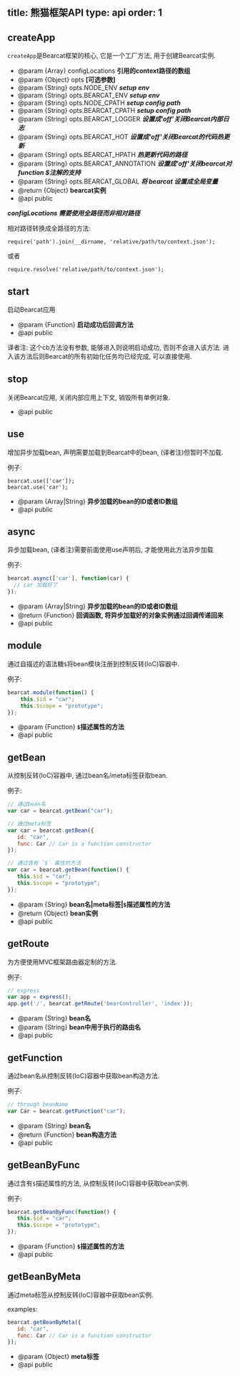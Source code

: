 title: 熊猫框架API
type: api
order: 1
---


## createApp

 `createApp`是Bearcat框架的核心, 它是一个工厂方法, 用于创建Bearcat实例.

 * @param  {Array}  configLocations **引用的context路径的数组**
 * @param  {Object} opts            **\[可选参数\]**
 * @param  {String} opts.NODE_ENV            ***setup env***
 * @param  {String} opts.BEARCAT_ENV         ***setup env***
 * @param  {String} opts.NODE_CPATH          ***setup config path***
 * @param  {String} opts.BEARCAT_CPATH       ***setup config path***
 * @param  {String} opts.BEARCAT_LOGGER      ***设置成'off'关闭Bearcat内部日志***
 * @param  {String} opts.BEARCAT_HOT         ***设置成'off'关闭Bearcat的代码热更新***
 * @param  {String} opts.BEARCAT_HPATH       ***热更新代码的路径***
 * @param  {String} opts.BEARCAT_ANNOTATION  ***设置成'off'关闭bearcat对function $注解的支持***
 * @param  {String} opts.BEARCAT_GLOBAL  	 ***将 bearcat 设置成全局变量***
 * @return {Object} **bearcat实例**
 * @api public
 
 ***configLocations 需要使用全路径而非相对路径***
 
 相对路径转换成全路径的方法:
 
 `require('path').join(__dirname, 'relative/path/to/context.json');`
 
 或者
 
 `require.resolve('relative/path/to/context.json');`


## start

 启动Bearcat应用

 * @param  {Function} **启动成功后回调方法**
 * @api public

译者注: 这个cb方法没有参数, 能够进入则说明启动成功, 否则不会进入该方法. 进入该方法后则Bearcat的所有初始化任务均已经完成, 可以直接使用.


## stop

 关闭Bearcat应用, 关闭内部应用上下文, 销毁所有单例对象.

 * @api public


## use

 增加异步加载bean, 声明需要加载到Bearcat中的bean, (译者注)但暂时不加载.

 例子:
  
 ```
 bearcat.use(['car']);
 bearcat.use('car');
 ```

 * @param  {Array|String} **异步加载的bean的ID或者ID数组**
 * @api public


## async

 异步加载bean, (译者注)需要前面使用use声明后, 才能使用此方法异步加载

 例子:
  
 ```js
 bearcat.async(['car'], function(car) {
   // car 加载好了
 });
 ```

 * @param  {Array|String} **异步加载的bean的ID或者ID数组**
 * @return {Function}     **回调函数, 将异步加载好的对象实例通过回调传递回来**
 * @api public


## module

 通过自描述的语法糖`$`将bean模块注册到控制反转(IoC)容器中.

 例子:

 ``` js
 bearcat.module(function() {
     this.$id = "car";
     this.$scope = "prototype";
 });
 ```

 * @param  {Function} **`$`描述属性的方法**
 * @api public


## getBean

 从控制反转(IoC)容器中, 通过bean名/meta标签获取bean.

 例子:

 ``` js
 // 通过bean名
 var car = bearcat.getBean("car");

 // 通过meta标签
 var car = bearcat.getBean({
    id: "car",
    func: Car // Car is a function constructor
 });

 // 通过含有 `$` 属性的方法
 var car = bearcat.getBean(function() {
    this.$id = "car";
    this.$scope = "prototype";
 });
 ```

 * @param  {String} **bean名|meta标签|`$`描述属性的方法**
 * @return {Object} **bean实例**
 * @api public


## getRoute

 为方便使用MVC框架路由器定制的方法.

 例子:

 ``` js
 // express
 var app = express();
 app.get('/', bearcat.getRoute('bearController', 'index'));
 ```

 * @param  {String} **bean名**
 * @param  {String} **bean中用于执行的路由名**
 * @api public


## getFunction

 通过bean名从控制反转(IoC)容器中获取bean构造方法.

 例子:
  
 ``` js
 // through beanName
 var Car = bearcat.getFunction("car");
 ```

 * @param  {String}   **bean名**
 * @return {Function} **bean构造方法**
 * @api public
 
 
## getBeanByFunc

 通过含有`$`描述属性的方法, 从控制反转(IoC)容器中获取bean实例.

 例子:
   
 ``` js
 bearcat.getBeanByFunc(function() {
    this.$id = "car";
    this.$scope = "prototype";
 });
 ```

 * @param  {Function} **`$`描述属性的方法**
 * @api public


## getBeanByMeta

 通过meta标签从控制反转(IoC)容器中获取bean实例.

 examples:  
 ``` js
 bearcat.getBeanByMeta({
    id: "car",
    func: Car // Car is a function constructor
 });
 ```

 * @param  {Object} **meta标签**
 * @api public